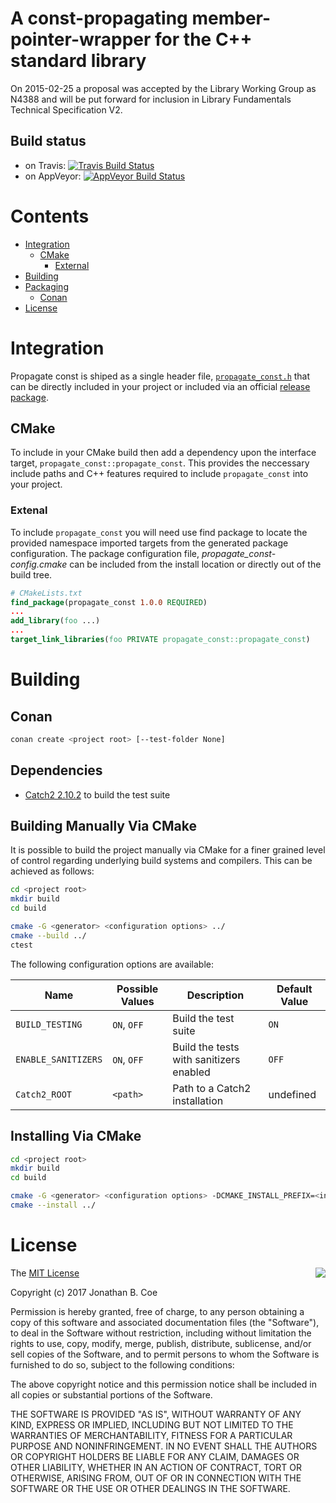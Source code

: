 # A const-propagating member-pointer-wrapper for the C++ standard library

On 2015-02-25 a proposal was accepted by the Library Working Group as N4388
and will be put forward for inclusion in Library Fundamentals Technical 
Specification V2.

## Build status
- on Travis: [![Travis Build Status](https://travis-ci.org/jbcoe/propagate_const.svg?branch=master)](https://travis-ci.org/jbcoe/propagate_const)
- on AppVeyor: [![AppVeyor Build Status](https://ci.appveyor.com/api/projects/status/github/jbcoe/propagate_const?svg=true&branch=master)](https://ci.appveyor.com/project/jbcoe/propagate-const)

# Contents
- [Integration](#integration)
  - [CMake](#cmake)
    - [External](#external)
- [Building](#building)
- [Packaging](#packaging)
  - [Conan](#conan)
- [License](#license)


# Integration
Propagate const is shiped as a single header file, [`propagate_const.h`](https://github.com/jbcoe/propagate_const/blob/master/propagate_const.h) that can be directly included in your project or included via an official [release package](https://github.com/jbcoe/propagate_const/releases).
## CMake
To include in your CMake build then add a dependency upon the interface target, `propagate_const::propagate_const`.  This provides the neccessary include paths and C++ features required to include `propagate_const` into your project.

### Extenal
To include `propagate_const` you will need use find package to locate the provided namespace imported targets from the generated package configuration.  The package configuration file, *propagate_const-config.cmake* can be included from the install location or directly out of the build tree. 
```cmake
# CMakeLists.txt
find_package(propagate_const 1.0.0 REQUIRED)
...
add_library(foo ...)
...
target_link_libraries(foo PRIVATE propagate_const::propagate_const)
```
# Building

## Conan

```bash
conan create <project root> [--test-folder None]
```

## Dependencies

* [Catch2 2.10.2](https://github.com/catchorg/Catch2/tree/v2.10.2) to build the test suite

## Building Manually Via CMake

It is possible to build the project manually via CMake for a finer grained level of control regarding underlying build systems and compilers. This can be achieved as follows: 
```bash
cd <project root>
mkdir build
cd build

cmake -G <generator> <configuration options> ../
cmake --build ../
ctest
```

The following configuration options are available:

| Name                | Possible Values | Description                             | Default Value |
|---------------------|-----------------|-----------------------------------------|---------------|
| `BUILD_TESTING`     | `ON`, `OFF`     | Build the test suite                    | `ON`          |
| `ENABLE_SANITIZERS` | `ON`, `OFF`     | Build the tests with sanitizers enabled | `OFF`         |
| `Catch2_ROOT`       | `<path>`        | Path to a Catch2 installation           | undefined     |

## Installing Via CMake

```bash
cd <project root>
mkdir build
cd build

cmake -G <generator> <configuration options> -DCMAKE_INSTALL_PREFIX=<install dir> ../
cmake --install ../
```

# License

<img align="right" src="http://opensource.org/trademarks/opensource/OSI-Approved-License-100x137.png">

The [MIT License](http://opensource.org/licenses/MIT)

Copyright (c) 2017 Jonathan B. Coe

Permission is hereby granted, free of charge, to any person obtaining a copy of this software and associated documentation files (the "Software"), to deal in the Software without restriction, including without limitation the rights to use, copy, modify, merge, publish, distribute, sublicense, and/or sell copies of the Software, and to permit persons to whom the Software is furnished to do so, subject to the following conditions:

The above copyright notice and this permission notice shall be included in all copies or substantial portions of the Software.

THE SOFTWARE IS PROVIDED "AS IS", WITHOUT WARRANTY OF ANY KIND, EXPRESS OR IMPLIED, INCLUDING BUT NOT LIMITED TO THE WARRANTIES OF MERCHANTABILITY, FITNESS FOR A PARTICULAR PURPOSE AND NONINFRINGEMENT. IN NO EVENT SHALL THE AUTHORS OR COPYRIGHT HOLDERS BE LIABLE FOR ANY CLAIM, DAMAGES OR OTHER LIABILITY, WHETHER IN AN ACTION OF CONTRACT, TORT OR OTHERWISE, ARISING FROM, OUT OF OR IN CONNECTION WITH THE SOFTWARE OR THE USE OR OTHER DEALINGS IN THE SOFTWARE.
